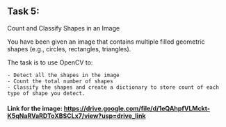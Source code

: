 ## Task 5:

Count and Classify Shapes in an Image

You have been given an image that contains multiple filled geometric shapes (e.g., circles, rectangles, triangles).

The task is to use OpenCV to:

```
- Detect all the shapes in the image
- Count the total number of shapes
- Classify the shapes and create a dictionary to store count of each type of shape you detect.
```

#### Link for the image: https://drive.google.com/file/d/1eQAhpfVLMckt-K5qNaRVaRDToXBSCLx7/view?usp=drive_link
